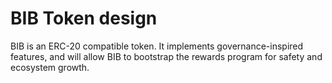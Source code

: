 # BIB Token design

BIB is an ERC-20 compatible token. It implements governance-inspired features, and will allow BIB to bootstrap the rewards program for safety and ecosystem growth.
